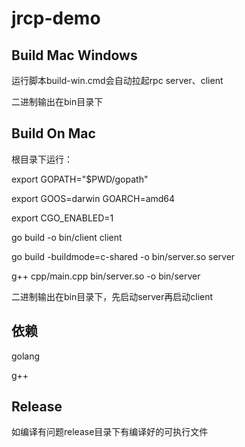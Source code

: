# jrcp-demo

## Build Mac Windows
运行脚本build-win.cmd会自动拉起rpc server、client

二进制输出在bin目录下

## Build On Mac
根目录下运行：

export GOPATH="$PWD/gopath"

export GOOS=darwin  GOARCH=amd64

export CGO_ENABLED=1

go build -o bin/client client

go build -buildmode=c-shared -o bin/server.so server

g++ cpp/main.cpp bin/server.so -o bin/server

二进制输出在bin目录下，先启动server再启动client

## 依赖
golang

g++

## Release
如编译有问题release目录下有编译好的可执行文件

